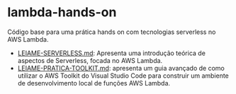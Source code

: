 # lambda-hands-on
Código base para uma prática hands on com tecnologias serverless no AWS Lambda.

* [LEIAME-SERVERLESS.md](/LEIAME-SERVERLESS.md): Apresenta uma introdução teórica de aspectos de Serverless, focada no AWS Lambda.
* [LEIAME-PRATICA-TOOLKIT.md](/LEIAME-PRATICA-TOOLKIT.md): apresenta um guia avançado de como utilizar o AWS Toolkit do Visual Studio Code para construir um ambiente de desenvolvimento local de funções AWS Lambda.
